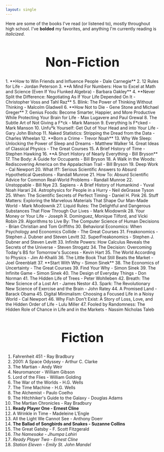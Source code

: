 ```yaml
---
layout: single
---
```


Here are some of the books I've read (or listened to), mostly throughout high school. I've **bolded** my favorites, and anything I'm currently reading is _italicized_.

<h1 id="Stanford-AI" style="font-size: 3em; text-align: center">Non-Fiction</h1>
1. **How to Win Friends and Influence People - Dale Carnegie**
2. 12 Rules for Life - Jordan Peterson
3. **A Mind For Numbers: How to Excel at Math and Science (Even If You Flunked Algebra) - Barbara Oakley**
4. **Never Split the Difference: Negotiating As If Your Life Depended On It - Christopher Voss and Tahl Raz**
5. Blink: The Power of Thinking Without Thinking - Malcolm Gladwell
6. **How Not to Die - Gene Stone and Michael Greger**
7. Genius Foods: Become Smarter, Happier, and More Productive While Protecting Your Brain for Life - Max Lugavere and Paul Grewal
8. The Subtle Art of Not Giving a F*ck - Mark Manson
9. Everything Is F*cked - Mark Manson
10. Unfu*k Yourself: Get Out of Your Head and into Your Life - Gary John Bishop
11. Naked Statistics: Stripping the Dread from the Data - Charles Wheelan
12. **Born a Crime - Trevor Noah**
13. Why We Sleep: Unlocking the Power of Sleep and Dreams - Matthew Walker
14. Great Ideas of Classical Physics - The Great Courses
15. A Brief History of Time - Stephen Hawking
16. **A Short History of Nearly Everything - Bill Bryson**
17. The Body: A Guide for Occupants - Bill Bryson
18. A Walk in the Woods: Rediscovering America on the Appalachian Trail - Bill Bryson
19. Deep Work - Cal Newport
20. What If?: Serious Scientific Answers to Absurd Hypothetical Questions - Randall Munroe
21. How To: Absurd Scientific Advice for Common Real-World Problems - Randall Munroe
22. Unstoppable - Bill Nye
23. Sapiens - A Brief History of Humankind - Yuval Noah Harari
24. Astrophysics for People in a Hurry - Neil deGrasse Tyson
25. When: The Scientific Secrets of Perfect Timing - Daniel H. Pink
26. Stuff Matters: Exploring the Marvelous Materials That Shape Our Man-Made World - Mark Miodownik
27. Liquid Rules: The Delightful and Dangerous Substances That Flow Through Our Lives - Mark Miodownik
28. Your Money or Your Life - Joseph R. Dominguez, Monique Tilford, and Vicki Robin
29. Algorithms to Live By: The Computer Science of Human Decisions - Brian Christian and Tom Griffiths
30. Behavioral Economics: When Psychology and Economics Collide - The Great Courses
31. Freakonomics - Stephen J. Dubner and Steven Levitt
32. SuperFreakonomics - Stephen J. Dubner and Steven Levitt
33. Infinite Powers: How Calculus Reveals the Secrets of the Universe - Steven Strogatz
34. The Decision: Overcoming Today's BS for Tomorrow's Success - Kevin Hart
35. The World According to Physics - Jim Al-Khalili
36. The Little Book That Still Beats the Market - Joel Greenblatt
37. **Start With Why - Simon Sinek**
38. The Economics of Uncertainty - The Great Courses
39. Find Your Why - Simon Sinek
39. The Infinite Game - Simon Sinek
40. The Design of Everyday Things - Don Norman
41. The Hidden Life of Trees - Peter Wohlleben
42. Breath: The New Science of a Lost Art - James Nestor
43. Spark: The Revolutionary New Science of Exercise and the Brain - John Ratey
44. A Promised Land - Barack Obama
45. Digital Minimalism: Choosing a Focused Life in a Noisy World - Cal Newport
46. Why Fish Don't Exist: A Story of Loss, Love, and the Hidden Order of Life - Lulu Miller
47. Fooled by Randomness: The Hidden Role of Chance in Life and in the Markets - Nassim Nicholas Taleb

<h1 id="Stanford-AI" style="font-size: 3em; text-align: center">Fiction</h1>

1. Fahrenheit 451 - Ray Bradbury
2. 2001: A Space Odyssey - Arthur C. Clarke
3. The Martian - Andy Weir
4. Neuromancer - William Gibson
5. Lord of the Flies - William Golding
6. The War of the Worlds - H.G. Wells
7. The Time Machine - H.G. Wells
8. The Alchemist - Paulo Coelho
9. The Hitchhiker's Guide to the Galaxy - Douglas Adams
10. The Martian Chronicles - Ray Bradbury
11. **Ready Player One - Ernest Cline**
12. A Wrinkle in Time - Madeleine L'Engle
13. All the Light We Cannot See - Anthony Doerr
14. **The Ballad of Songbirds and Snakes - Suzanne Collins**
15. The Great Gatsby - F. Scott Fitzgerald
16. _The Namesake - Jhumpa Lahiri_
17. _Ready Player Two - Ernest Cline_
18. _Station Eleven - Emily St. John Mandel_
